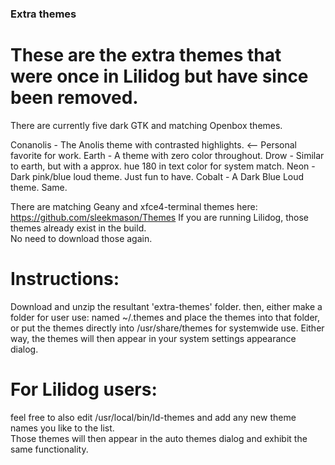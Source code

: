 ﻿### Extra themes
 
 
# These are the extra themes that were once in Lilidog but have since been removed.

There are currently five dark GTK and matching Openbox themes.

Conanolis - The Anolis theme with contrasted highlights. <-- Personal favorite for work.
Earth - A theme with zero color throughout.
Drow - Similar to earth, but with a approx. hue 180 in text color for system match.
Neon - Dark pink/blue loud theme.  Just fun to have.
Cobalt - A Dark Blue Loud theme. Same.

There are matching Geany and xfce4-terminal themes here: https://github.com/sleekmason/Themes
If you are running Lilidog, those themes already exist in the build.  
No need to download those again.

# Instructions:
Download and unzip the resultant 'extra-themes' folder. then, either make a folder for user use:
named ~/.themes and place the themes into that folder, or put the themes directly into 
/usr/share/themes for systemwide use. Either way, the themes will then appear in your 
system settings appearance dialog. 

# For Lilidog users: 
feel free to also edit /usr/local/bin/ld-themes and add any new theme names you like to the list.  
Those themes will then appear in the auto themes dialog and exhibit the same functionality.